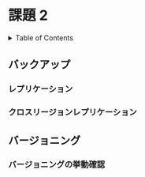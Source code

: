 # 課題 2

<!-- START doctoc generated TOC please keep comment here to allow auto update -->
<!-- DON'T EDIT THIS SECTION, INSTEAD RE-RUN doctoc TO UPDATE -->
<details>
<summary>Table of Contents</summary>

- [バックアップ](#%E3%83%90%E3%83%83%E3%82%AF%E3%82%A2%E3%83%83%E3%83%97)
  - [レプリケーション](#%E3%83%AC%E3%83%97%E3%83%AA%E3%82%B1%E3%83%BC%E3%82%B7%E3%83%A7%E3%83%B3)
  - [クロスリージョンレプリケーション](#%E3%82%AF%E3%83%AD%E3%82%B9%E3%83%AA%E3%83%BC%E3%82%B8%E3%83%A7%E3%83%B3%E3%83%AC%E3%83%97%E3%83%AA%E3%82%B1%E3%83%BC%E3%82%B7%E3%83%A7%E3%83%B3)
- [バージョニング](#%E3%83%90%E3%83%BC%E3%82%B8%E3%83%A7%E3%83%8B%E3%83%B3%E3%82%B0)
  - [バージョニングの挙動確認](#%E3%83%90%E3%83%BC%E3%82%B8%E3%83%A7%E3%83%8B%E3%83%B3%E3%82%B0%E3%81%AE%E6%8C%99%E5%8B%95%E7%A2%BA%E8%AA%8D)

</details>
<!-- END doctoc generated TOC please keep comment here to allow auto update -->

## バックアップ

### レプリケーション

### クロスリージョンレプリケーション

## バージョニング

### バージョニングの挙動確認
